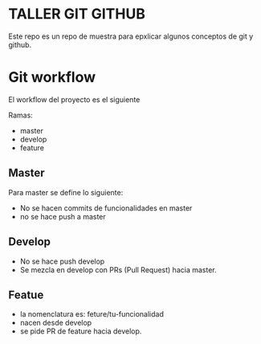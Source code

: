 # TALLER GIT GITHUB
Este repo es un repo de muestra para epxlicar algunos conceptos de git y github.


# Git workflow
El workflow del proyecto es el siguiente

Ramas:
- master
- develop
- feature

## Master
Para master se define lo siguiente: 

- No se hacen commits de funcionalidades en master
- no se hace push a master

## Develop
- No se hace push develop
- Se mezcla en develop con PRs (Pull Request) hacia master.

## Featue

- la nomenclatura es: feture/tu-funcionalidad
- nacen desde develop
- se pide PR de feature hacia develop.

